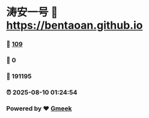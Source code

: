# 涛安一号 :link: https://bentaoan.github.io 
### :page_facing_up: [109](https://bentaoan.github.io/tag.html) 
### :speech_balloon: 0 
### :hibiscus: 191195 
### :alarm_clock: 2025-08-10 01:24:54 
### Powered by :heart: [Gmeek](https://github.com/Meekdai/Gmeek)
